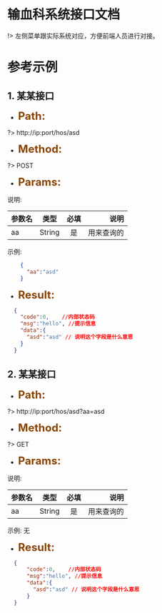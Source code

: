 # 输血科系统接口文档

!> 左侧菜单跟实际系统对应，方便前端人员进行对接。

# 参考示例

## 1. 某某接口
- **<font size=5 color=#8B4500>Path:</font>**

?>    http://ip:port/hos/asd
        
- **<font size=5 color=#8B4500>Method:</font>**

?>    POST

- **<font size=5 color=#8B4500>Params:</font>**

说明:

  | 参数名 | 类型 | 必填 | 说明 |
  | - | :-: | :-: | -: |
  | aa | String  | 是 | 用来查询的 |

示例:

```json
    {
      "aa":"asd"
    }
```

- **<font size=5 color=#8B4500>Result:</font>**
```json
  {
    "code":0,    //内部状态码
    "msg":"hello", //提示信息
    "data":{
      "asd":"asd" // 说明这个字段是什么意思
    }
  }
```

## 2. 某某接口

- **<font size=5 color=#8B4500> Path:</font>**

?>     http://ip:port/hos/asd?aa=asd
    
- **<font size=5 color=#8B4500>Method:</font>**

?>     GET

- **<font size=5 color=#8B4500>Params:</font>**

说明:

  | 参数名 | 类型 | 必填 | 说明 |
  | - | :-: | :-: | -: |
  | aa | String  | 是 | 用来查询的 |
  
示例:
    无

- **<font size=5 color=#8B4500>Result:</font>**
```json
  {
      "code":0,    //内部状态码
      "msg":"hello", //提示信息
      "data":{
        "asd":"asd" // 说明这个字段是什么意思
      }
  }
```

